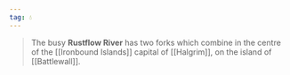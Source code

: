 ```yaml
---
tag: 💧
---
```

> The busy **Rustflow River** has two forks which combine in the centre of the [[Ironbound Islands]] capital of [[Halgrim]], on the island of [[Battlewall]].








